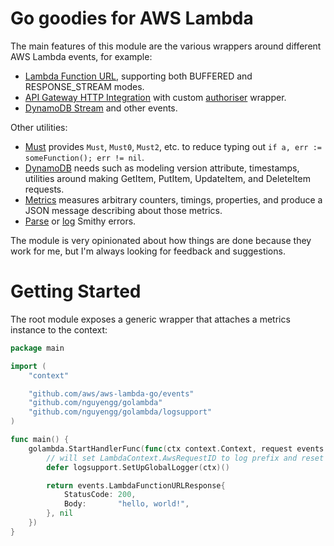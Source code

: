# Go goodies for AWS Lambda
The main features of this module are the various wrappers around different AWS Lambda events, for example:
* [Lambda Function URL](https://pkg.go.dev/github.com/nguyengg/golambda/lambdafunctionurl), supporting both BUFFERED and RESPONSE_STREAM modes.
* [API Gateway HTTP Integration](https://pkg.go.dev/github.com/nguyengg/golambda/apigatewayhttpapi) with 
custom [authoriser](https://pkg.go.dev/github.com/nguyengg/golambda/apigatewayhttpapi/auth) wrapper.
* [DynamoDB Stream](https://pkg.go.dev/github.com/nguyengg/golambda/dynamodbevent) and other events.

Other utilities:
* [Must](https://pkg.go.dev/github.com/nguyengg/golambda/must#section-readme) provides `Must`, `Must0`, `Must2`, etc. to
reduce typing out `if a, err := someFunction(); err != nil`.
* [DynamoDB](https://pkg.go.dev/github.com/nguyengg/golambda/ddb) needs such as modeling version attribute, timestamps, utilities around making GetItem,
PutItem, UpdateItem, and DeleteItem requests.
* [Metrics](https://pkg.go.dev/github.com/nguyengg/golambda/metrics) measures arbitrary counters, timings, properties, and produce a JSON message describing
about those metrics.
* [Parse](https://pkg.go.dev/github.com/nguyengg/golambda/smithyerrors) or [log](https://pkg.go.dev/github.com/nguyengg/golambda/logerror) Smithy errors.

The module is very opinionated about how things are done because they work for me, but I'm always looking for feedback
and suggestions.

# Getting Started
The root module exposes a generic wrapper that attaches a metrics instance to the context:

```go
package main

import (
	"context"

	"github.com/aws/aws-lambda-go/events"
	"github.com/nguyengg/golambda"
	"github.com/nguyengg/golambda/logsupport"
)

func main() {
	golambda.StartHandlerFunc(func(ctx context.Context, request events.LambdaFunctionURLRequest) (events.LambdaFunctionURLResponse, error) {
		// will set LambdaContext.AwsRequestID to log prefix and reset upon completion.
		defer logsupport.SetUpGlobalLogger(ctx)()

		return events.LambdaFunctionURLResponse{
			StatusCode: 200,
			Body:       "hello, world!",
		}, nil
	})
}
```
